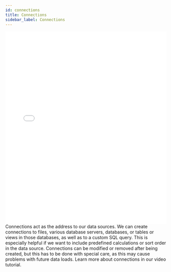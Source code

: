 ```yaml
---
id: connections
title: Connections
sidebar_label: Connections
---
```


<iframe src="//fast.wistia.net/embed/iframe/lpsk04xr8i?videoFoam=true"
allowtransparency="true" frameBorder="0" scrolling="no" className="wistia_embed"
name="wistia_embed" allowFullScreen  width="100%" height="600"></iframe>
<script src="//fast.wistia.net/assets/external/iframe-api-v1.js"></script>
<br/>
Connections act as the address to our data sources. We can create connections to files, various database servers, databases, or tables or views in those databases, as well as to a custom SQL query. This is especially helpful if we want to include predefined calculations or sort order in the data source. Connections can be modified or removed after being created, but this has to be done with special care, as this may cause problems with future data loads. Learn more about connections in our video tutorial.